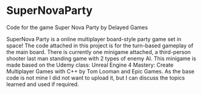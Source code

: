 # SuperNovaParty
Code for the game Super Nova Party by Delayed Games

SuperNova Party is a online multiplayer board-style party game set in space! The code attached in this project is for the turn-based gameplay of the main board.
There is currently one minigame attached, a third-person shooter last man standing game with 2 types of enemy AI. This minigame is made based on the Udemy class: 
Unreal Engine 4 Mastery: Create Multiplayer Games with C++ by Tom Looman and Epic Games. As the base code is not mine I did not want to upload it, but I can discuss the topics learned and used if required.
